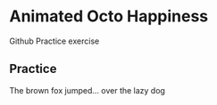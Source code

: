 # Animated Octo Happiness

Github Practice exercise

## Practice

The brown fox jumped...
over the lazy dog



